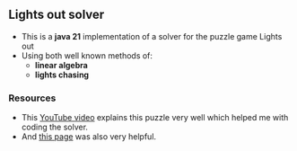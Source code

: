 ﻿## Lights out solver

- This is a **java 21** implementation of a solver for the puzzle game Lights out
- Using both well known methods of:
  - **linear algebra**
  - **lights chasing**

### Resources

- This [YouTube video](https://www.youtube.com/watch?v=0fHkKcy0x_U "Solving the 'Lights Out' Problem") explains this
puzzle very well which helped me with coding the solver.
- And [this page](https://www.jaapsch.net/puzzles/lomath.htm "The Mathematics of Lights Out") was also very helpful.

